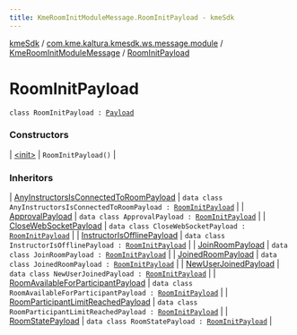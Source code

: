 ```yaml
---
title: KmeRoomInitModuleMessage.RoomInitPayload - kmeSdk
---
```


[kmeSdk](../../../index.html) / [com.kme.kaltura.kmesdk.ws.message.module](../../index.html) / [KmeRoomInitModuleMessage](../index.html) / [RoomInitPayload](./index.html)

# RoomInitPayload

`class RoomInitPayload : `[`Payload`](../../../com.kme.kaltura.kmesdk.ws.message/-kme-message/-payload/index.html)

### Constructors

| [&lt;init&gt;](-init-.html) | `RoomInitPayload()` |

### Inheritors

| [AnyInstructorsIsConnectedToRoomPayload](../-any-instructors-is-connected-to-room-payload/index.html) | `data class AnyInstructorsIsConnectedToRoomPayload : `[`RoomInitPayload`](./index.html) |
| [ApprovalPayload](../-approval-payload/index.html) | `data class ApprovalPayload : `[`RoomInitPayload`](./index.html) |
| [CloseWebSocketPayload](../-close-web-socket-payload/index.html) | `data class CloseWebSocketPayload : `[`RoomInitPayload`](./index.html) |
| [InstructorIsOfflinePayload](../-instructor-is-offline-payload/index.html) | `data class InstructorIsOfflinePayload : `[`RoomInitPayload`](./index.html) |
| [JoinRoomPayload](../-join-room-payload/index.html) | `data class JoinRoomPayload : `[`RoomInitPayload`](./index.html) |
| [JoinedRoomPayload](../-joined-room-payload/index.html) | `data class JoinedRoomPayload : `[`RoomInitPayload`](./index.html) |
| [NewUserJoinedPayload](../-new-user-joined-payload/index.html) | `data class NewUserJoinedPayload : `[`RoomInitPayload`](./index.html) |
| [RoomAvailableForParticipantPayload](../-room-available-for-participant-payload/index.html) | `data class RoomAvailableForParticipantPayload : `[`RoomInitPayload`](./index.html) |
| [RoomParticipantLimitReachedPayload](../-room-participant-limit-reached-payload/index.html) | `data class RoomParticipantLimitReachedPayload : `[`RoomInitPayload`](./index.html) |
| [RoomStatePayload](../-room-state-payload/index.html) | `data class RoomStatePayload : `[`RoomInitPayload`](./index.html) |

